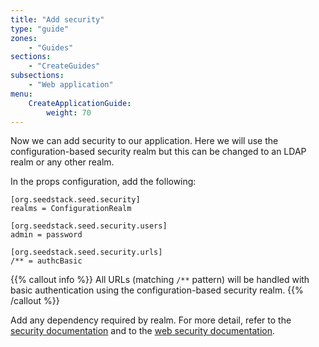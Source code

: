 ```yaml
---
title: "Add security"
type: "guide"
zones:
    - "Guides"
sections:
    - "CreateGuides"
subsections:
    - "Web application"
menu:
    CreateApplicationGuide:
        weight: 70
---
```


Now we can add security to our application. Here we will use the configuration-based security realm but this can be
changed to an LDAP realm or any other realm.

In the props configuration, add the following:

    [org.seedstack.seed.security]
    realms = ConfigurationRealm
    
    [org.seedstack.seed.security.users]
    admin = password
    
    [org.seedstack.seed.security.urls]
    /** = authcBasic

{{% callout info %}}
All URLs (matching `/**` pattern) will be handled with basic authentication using the configuration-based security realm. 
{{% /callout %}}

Add any dependency required by realm. For more detail, refer to the [security documentation](/docs/seed/manual/security) 
and to the [web security documentation](/docs/seed/manual/web/security).

